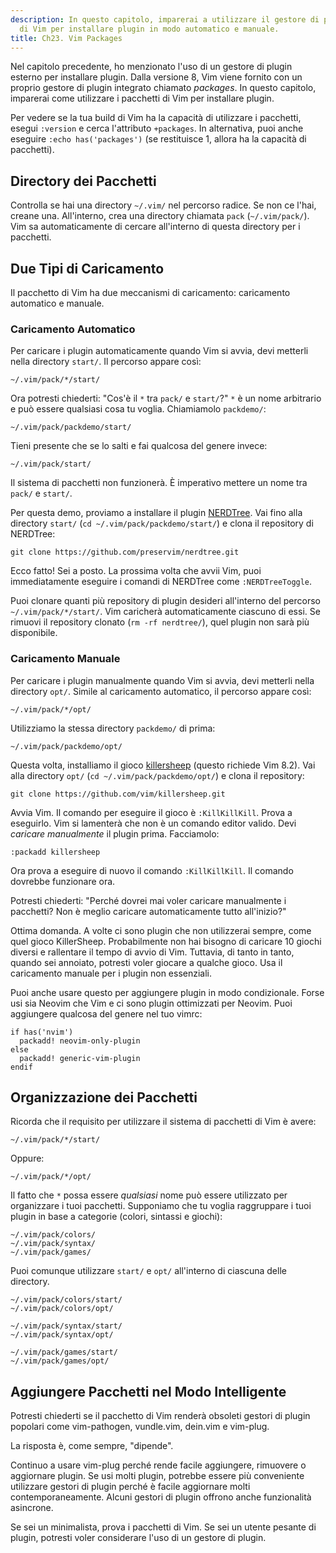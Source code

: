 ```yaml
---
description: In questo capitolo, imparerai a utilizzare il gestore di pacchetti integrato
  di Vim per installare plugin in modo automatico e manuale.
title: Ch23. Vim Packages
---
```


Nel capitolo precedente, ho menzionato l'uso di un gestore di plugin esterno per installare plugin. Dalla versione 8, Vim viene fornito con un proprio gestore di plugin integrato chiamato *packages*. In questo capitolo, imparerai come utilizzare i pacchetti di Vim per installare plugin.

Per vedere se la tua build di Vim ha la capacità di utilizzare i pacchetti, esegui `:version` e cerca l'attributo `+packages`. In alternativa, puoi anche eseguire `:echo has('packages')` (se restituisce 1, allora ha la capacità di pacchetti).

## Directory dei Pacchetti

Controlla se hai una directory `~/.vim/` nel percorso radice. Se non ce l'hai, creane una. All'interno, crea una directory chiamata `pack` (`~/.vim/pack/`). Vim sa automaticamente di cercare all'interno di questa directory per i pacchetti.

## Due Tipi di Caricamento

Il pacchetto di Vim ha due meccanismi di caricamento: caricamento automatico e manuale.

### Caricamento Automatico

Per caricare i plugin automaticamente quando Vim si avvia, devi metterli nella directory `start/`. Il percorso appare così:

```shell
~/.vim/pack/*/start/
```

Ora potresti chiederti: "Cos'è il `*` tra `pack/` e `start/`?" `*` è un nome arbitrario e può essere qualsiasi cosa tu voglia. Chiamiamolo `packdemo/`:

```shell
~/.vim/pack/packdemo/start/
```

Tieni presente che se lo salti e fai qualcosa del genere invece:

```shell
~/.vim/pack/start/
```

Il sistema di pacchetti non funzionerà. È imperativo mettere un nome tra `pack/` e `start/`.

Per questa demo, proviamo a installare il plugin [NERDTree](https://github.com/preservim/nerdtree). Vai fino alla directory `start/` (`cd ~/.vim/pack/packdemo/start/`) e clona il repository di NERDTree:

```shell
git clone https://github.com/preservim/nerdtree.git
```

Ecco fatto! Sei a posto. La prossima volta che avvii Vim, puoi immediatamente eseguire i comandi di NERDTree come `:NERDTreeToggle`.

Puoi clonare quanti più repository di plugin desideri all'interno del percorso `~/.vim/pack/*/start/`. Vim caricherà automaticamente ciascuno di essi. Se rimuovi il repository clonato (`rm -rf nerdtree/`), quel plugin non sarà più disponibile.

### Caricamento Manuale

Per caricare i plugin manualmente quando Vim si avvia, devi metterli nella directory `opt/`. Simile al caricamento automatico, il percorso appare così:

```shell
~/.vim/pack/*/opt/
```

Utilizziamo la stessa directory `packdemo/` di prima:

```shell
~/.vim/pack/packdemo/opt/
```

Questa volta, installiamo il gioco [killersheep](https://github.com/vim/killersheep) (questo richiede Vim 8.2). Vai alla directory `opt/` (`cd ~/.vim/pack/packdemo/opt/`) e clona il repository:

```shell
git clone https://github.com/vim/killersheep.git
```

Avvia Vim. Il comando per eseguire il gioco è `:KillKillKill`. Prova a eseguirlo. Vim si lamenterà che non è un comando editor valido. Devi *caricare manualmente* il plugin prima. Facciamolo:

```shell
:packadd killersheep
```

Ora prova a eseguire di nuovo il comando `:KillKillKill`. Il comando dovrebbe funzionare ora.

Potresti chiederti: "Perché dovrei mai voler caricare manualmente i pacchetti? Non è meglio caricare automaticamente tutto all'inizio?"

Ottima domanda. A volte ci sono plugin che non utilizzerai sempre, come quel gioco KillerSheep. Probabilmente non hai bisogno di caricare 10 giochi diversi e rallentare il tempo di avvio di Vim. Tuttavia, di tanto in tanto, quando sei annoiato, potresti voler giocare a qualche gioco. Usa il caricamento manuale per i plugin non essenziali.

Puoi anche usare questo per aggiungere plugin in modo condizionale. Forse usi sia Neovim che Vim e ci sono plugin ottimizzati per Neovim. Puoi aggiungere qualcosa del genere nel tuo vimrc:

```shell
if has('nvim')
  packadd! neovim-only-plugin
else
  packadd! generic-vim-plugin
endif
```

## Organizzazione dei Pacchetti

Ricorda che il requisito per utilizzare il sistema di pacchetti di Vim è avere:

```shell
~/.vim/pack/*/start/
```

Oppure:

```shell
~/.vim/pack/*/opt/
```

Il fatto che `*` possa essere *qualsiasi* nome può essere utilizzato per organizzare i tuoi pacchetti. Supponiamo che tu voglia raggruppare i tuoi plugin in base a categorie (colori, sintassi e giochi):

```shell
~/.vim/pack/colors/
~/.vim/pack/syntax/
~/.vim/pack/games/
```

Puoi comunque utilizzare `start/` e `opt/` all'interno di ciascuna delle directory.

```shell
~/.vim/pack/colors/start/
~/.vim/pack/colors/opt/

~/.vim/pack/syntax/start/
~/.vim/pack/syntax/opt/

~/.vim/pack/games/start/
~/.vim/pack/games/opt/
```

## Aggiungere Pacchetti nel Modo Intelligente

Potresti chiederti se il pacchetto di Vim renderà obsoleti gestori di plugin popolari come vim-pathogen, vundle.vim, dein.vim e vim-plug.

La risposta è, come sempre, "dipende".

Continuo a usare vim-plug perché rende facile aggiungere, rimuovere o aggiornare plugin. Se usi molti plugin, potrebbe essere più conveniente utilizzare gestori di plugin perché è facile aggiornare molti contemporaneamente. Alcuni gestori di plugin offrono anche funzionalità asincrone.

Se sei un minimalista, prova i pacchetti di Vim. Se sei un utente pesante di plugin, potresti voler considerare l'uso di un gestore di plugin.